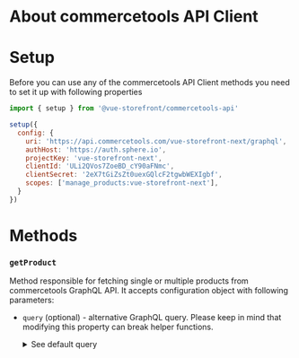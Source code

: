 
# About commercetools API Client

<!-- description of used technologies, purpose etc -->

# Setup

Before you can use any of the commercetools API Client methods you need to set it up with following properties

```javascript
import { setup } from '@vue-storefront/commercetools-api'

setup({
  config: {
    uri: 'https://api.commercetools.com/vue-storefront-next/graphql',
    authHost: 'https://auth.sphere.io',
    projectKey: 'vue-storefront-next',
    clientId: 'ULi2QVos7ZoeBD_cY90aFNmc',
    clientSecret: '2eX7tGiZsZt0uexGQlcF2tgwbWEXIgbf',
    scopes: ['manage_products:vue-storefront-next'],
  }
})
```

# Methods

### `getProduct`

Method responsible for fetching single or multiple products from commercetools GraphQL API. It accepts configuration object with following parameters:

- `query` (optional) - alternative GraphQL query. Please keep in mind that modifying this property can break helper functions.
  <details>
  <summary>See default query</summary>
  <p>

  ```
  fragment Images on ProductVariant {
    images {
      url
      label
    }
  }

  fragment Price on ProductVariant {
    price(currency: $currency) {
      value {
        type
        currencyCode
        centAmount
        fractionDigits
      }
    }
  }

  fragment DefaultVariant on ProductVariant {
    sku
    ...Images
    ...Price
  }

  query products(
    $where: String
    $sort: [String!]
    $limit: Int
    $offset: Int
    $skus: [String!]
    $locale: Locale
    $currency: Currency!
  ) {
    products(where: $where, sort: $sort, limit: $limit, offset: $offset, skus: $skus) {
      offset
      count
      total
      results {
        id
        masterData {
          current {
            name(locale: $locale)
            metaTitle(locale: $locale)
            metaKeywords(locale: $locale)
            metaDescription(locale: $locale)
            allVariants {
              ...DefaultVariant
            }
            masterVariant {
              ...DefaultVariant
            }
          }
        }
      }
    }
  }
  \```

  </p>
  </details>  

